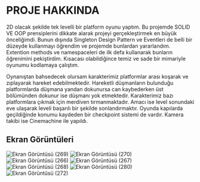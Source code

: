 # PROJE HAKKINDA
 
   2D olacak şekilde tek levelli bir platform oyunu yaptım. Bu projemde SOLID VE OOP prensiplerini dikkate alarak projeyi gerçekleştirmek en büyük önceliğimdi. Bunun dışında Singleton Design Pattern ve Eventleri de belli bir düzeyde kullanmayı öğrendim ve projemde bunlardan yararlandım. Extention methods ve namespaceleri de ilk defa kullanarak bunların öğrenimini pekiştirdim. Kısacası olabildiğince temiz ve sade bir mimariyle oyunumu kodlamaya çalıştım.

   Oynanıştan bahsedecek olursam karakterimiz platformlar arası koşarak ve zıplayarak hareket edebilmektedir. Hareketli düşmanların bulunduğu platformlarda düşmana yandan dokunursa can kaybederken üst bölümünden dokunur ise düşmanı yok etmektedir. Karakterimiz bazı platformlara çıkmak için merdiven tırmanmaktadır. Amacı ise level sonundaki eve ulaşarak leveli başarılı bir şekilde sonlandırmaktır. Oyunda kapılarda geçildiğinde konumu kaydeden bir checkpoint sistemi de vardır. Kamera takibi ise Cinemachine ile yapıldı.

## Ekran Görüntüleri

![Ekran Görüntüsü (269)](https://github.com/gokberksenocak/2D_Platformer/assets/102216059/b6fe2c01-e82d-4b2b-aaf9-50b86c9e4fdc)
![Ekran Görüntüsü (270)](https://github.com/gokberksenocak/2D_Platformer/assets/102216059/9f8b79e8-7d49-4a70-81ae-92d41d449f61)
![Ekran Görüntüsü (266)](https://github.com/gokberksenocak/2D_Platformer/assets/102216059/95b0e263-b2e8-44d2-a787-5e2dafba7234)
![Ekran Görüntüsü (267)](https://github.com/gokberksenocak/2D_Platformer/assets/102216059/01ba90bb-8113-4afe-b872-96dbba081d03)
![Ekran Görüntüsü (268)](https://github.com/gokberksenocak/2D_Platformer/assets/102216059/afb29520-ece9-4376-9c2d-5f3497fcb805)
![Ekran Görüntüsü (280)](https://github.com/gokberksenocak/2D_Platformer/assets/102216059/ec23ae48-92f4-499e-9c2b-87714bc96f49)
![Ekran Görüntüsü (272)](https://github.com/gokberksenocak/2D_Platformer/assets/102216059/8bb27af0-f8bb-4674-810e-5dea2b61649a)
